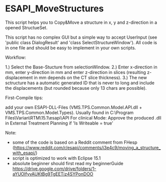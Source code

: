# ESAPI_MoveStructures

This script helps you to Copy&amp;Move a structure in x, y and z-direction in a opened StructueSet. 

This script has no complex GUI but a simple way to accept UserInput (see 'public class DialogResult' and 'class SelectStructureWindow'). All code is in one file and should be easy to implement in your own scripts.

Workflow:

1.) Select the Base-Stucture from selectionWindow.
2.) Enter x-direction in mm, enter y-direction in mm and enter z-direction in slices (resulting z-displacement in mm depends on the CT slice thickness).
3.) The new sctructure has a automatic generated ID that is never to long and include the displacements (but rounded because only 13 chars are possible).

First-Compile tips:

add your own ESAPI-DLL-Files (VMS.TPS.Common.Model.API.dll + VMS.TPS.Common.Model.Types). Usually found in C:\Program Files\Varian\RTM\15.1\esapi\API
For clinical Mode: Approve the produced .dll in External Treatment Planning if 'Is Writeable = true'

Note:
- some of the code is based on a Reddit comment from FHesp (https://www.reddit.com/r/esapi/comments/i3e4c9/moving_a_structure_with_esapi/)
- script is optimized to work with Eclipse 15.1
- absolute beginner should first read my beginnerGuide https://drive.google.com/drive/folders/1-aYUOIfyvAUKtBg9TgEETiz4SYPonDOO
